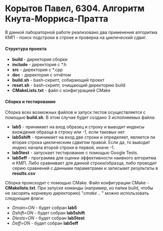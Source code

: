 # Корытов Павел, 6304. Алгоритм Кнута-Морриса-Пратта

В данной лабораторной работе реализовано два применения алгоритма КМП - поиск подстроки в строке и проверка на циклический сдвиг.

#### Структура проекта
- **build** - директория сборки
- **include** - директория с *.h
- **src** - директория с *.cpp
- **doc** - директория с отчётом
- **build.sh** - bash-скрипт, собирающий проект
- **reset.sh** - bash-скрипт, очищающий директорию build
- **CMakeLists.txt** - файл с конфигурацией CMake

#### Сборка и тестирование
Сборка всех возможных файлов и запуск тестов осуществляется с помощью **build.sh**. В этом случае будет создано 3 исполняемых файла:
- **lab5** - принимает на вход образец и строку и выводит индексы вхождения образца в строку или -1, если таковых нет
- **lab5shift** - принимает на вход две строки и определяет, является ли вторая строка циклическим сдвигом правой. Если да, то выводит индекс начала второй строки в первой, иначе -1.
- **lab5test** - запускает тестирование с помощью Google Tests.
- **lab5eff** - программа для оценки эффективности наивного алгоритма и КМП. Либо сравнивает для данной строки/образца, либо проводит серию сравнений с данными параметрами и записыает результаты в **results.csv**

Сборка происходит с помощью CMake. Файл конфигурации CMake - **CMakelists.txt**.
При запуске команды (например, из папки build, чтобы не засорять корневую директорию) "*cmake ..* " можно использовать следующие флаги:
- *Dmain=ON* - будет собран **lab5**
- *Dshift=ON* - будет собран **lab5shift**
- *Dtests=ON* - будет собран **lab5test**
- *Deff=ON* - будет собран **lab5eff**
